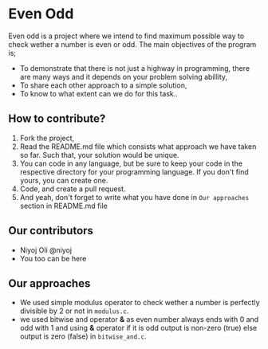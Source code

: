 # Even Odd 
Even odd is a project where we intend to find maximum possible way to check wether a number is even or odd. The main objectives of the program is;
* To demonstrate that there is not just a highway in programming, there are many ways and it depends on your problem solving abillity,
* To share each other approach to a simple solution,
* To know to what extent can we do for this task..

## How to contribute?
1. Fork the project, 
2. Read the README.md file which consists what approach we have taken so far. Such that, your solution would be unique.
3. You can code in any language, but be sure to keep your code in the respective directory for your programming language. If you don't find yours, you can create one.
3. Code, and create a pull request.
4. And yeah, don't forget to write what you have done in `Our approaches` section in README.md file

## Our contributors
* Niyoj Oli @niyoj
* You too can be here

## Our approaches
* We used simple modulus operator to check wether a number is perfectly divisible by 2 or not in `modulus.c`.
* we used bitwise and operator **&** as even number always ends with 0 and odd with 1 and using **&** operator if it is odd output is non-zero (true) else output is zero (false) in `bitwise_and.c`. 

